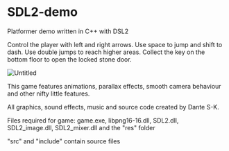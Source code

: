 # SDL2-demo
Platformer demo written in C++ with DSL2

Control the player with left and right arrows. Use space to jump and shift to dash.
Use double jumps to reach higher areas. Collect the key on the bottom floor to open the locked stone door.

![Untitled](https://user-images.githubusercontent.com/45081691/167272062-bc0673ea-7af4-4cec-8d45-cddebd99e413.png)

This game features animations, parallax effects, smooth camera behaviour and other nifty little features.

All graphics, sound effects, music and source code created by Dante S-K.

Files required for game:
game.exe, libpng16-16.dll, SDL2.dll, SDL2_image.dll, SDL2_mixer.dll
and the "res" folder

"src" and "include" contain source files
